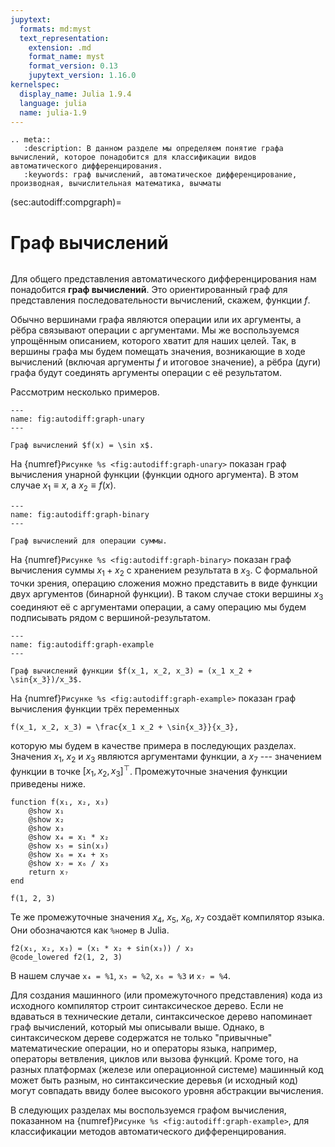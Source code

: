 ```yaml
---
jupytext:
  formats: md:myst
  text_representation:
    extension: .md
    format_name: myst
    format_version: 0.13
    jupytext_version: 1.16.0
kernelspec:
  display_name: Julia 1.9.4
  language: julia
  name: julia-1.9
---
```


```{eval-rst}
.. meta::
   :description: В данном разделе мы определяем понятие графа вычислений, которое понадобится для классификации видов автоматического дифференцирования.
   :keywords: граф вычислений, автоматическое дифференцирование, производная, вычислительная математика, вычматы
```

(sec:autodiff:compgraph)=
# Граф вычислений

```{index} граф; вычислений
```
Для общего представления автоматического дифференцирования нам понадобится **граф вычислений**.
Это ориентированный граф для представления последовательности вычислений, скажем, функции $f$.

Обычно вершинами графа являются операции или их аргументы, а рёбра связывают операции с аргументами.
Мы же воспользуемся упрощённым описанием, которого хватит для наших целей.
Так, в вершины графа мы будем помещать значения, возникающие в ходе вычислений (включая аргументы $f$ и итоговое значение), а рёбра (дуги) графа будут соединять аргументы операции с её результатом.

Рассмотрим несколько примеров.

```{figure} static/graph-unary.svg
---
name: fig:autodiff:graph-unary
---

Граф вычислений $f(x) = \sin x$.
```

На {numref}`Рисунке %s <fig:autodiff:graph-unary>` показан граф вычисления унарной функции (функции одного аргумента).
В этом случае $x_1 \equiv x$, а $x_2 \equiv f(x)$.


```{figure} static/graph-binary.svg
---
name: fig:autodiff:graph-binary
---

Граф вычислений для операции суммы.
```

На {numref}`Рисунке %s <fig:autodiff:graph-binary>` показан граф вычисления суммы $x_1 + x_2$ с хранением результата в $x_3$.
С формальной точки зрения, операцию сложения можно представить в виде функции двух аргументов (бинарной функции).
В таком случае стоки вершины $x_3$ соединяют её с аргументами операции, а саму операцию мы будем подписывать рядом с вершиной-результатом.


```{figure} static/graph-example.svg
---
name: fig:autodiff:graph-example
---

Граф вычислений функции $f(x_1, x_2, x_3) = (x_1 x_2 + \sin{x_3})/x_3$.
```

На {numref}`Рисунке %s <fig:autodiff:graph-example>` показан граф вычисления функции трёх переменных

```{math}
f(x_1, x_2, x_3) = \frac{x_1 x_2 + \sin{x_3}}{x_3},
```

которую мы будем в качестве примера в последующих разделах.
Значения $x_1$, $x_2$ и $x_3$ являются аргументами функции, а $x_7$ --- значением функции в точке $[x_1, x_2, x_3]^\top$.
Промежуточные значения функции приведены ниже.

```{code-cell}
function f(x₁, x₂, x₃)
    @show x₁
    @show x₂
    @show x₃
    @show x₄ = x₁ * x₂
    @show x₅ = sin(x₃)
    @show x₆ = x₄ + x₅
    @show x₇ = x₆ / x₃
    return x₇
end

f(1, 2, 3)
```

Те же промежуточные значения $x_4$, $x_5$, $x_6$, $x_7$ создаёт компилятор языка.
Они обозначаются как `%номер` в Julia.

```{code-cell}
f2(x₁, x₂, x₃) = (x₁ * x₂ + sin(x₃)) / x₃
@code_lowered f2(1, 2, 3)
```

В нашем случае `x₄ = %1`, `x₅ = %2`, `x₆ = %3` и `x₇ = %4`.

Для создания машинного (или промежуточного представления) кода из исходного компилятор строит синтаксическое дерево.
Если не вдаваться в технические детали, синтаксическое дерево напоминает граф вычислений, который мы описывали выше.
Однако, в синтаксическом дереве содержатся не только "привычные" математические операции, но и операторы языка, например, операторы ветвления, циклов или вызова функций.
Кроме того, на разных платформах (железе или операционной системе) машинный код может быть разным, но синтаксические деревья (и исходный код) могут совпадать ввиду более высокого уровня абстракции вычисления.

В следующих разделах мы воспользуемся графом вычисления, показанном на {numref}`Рисунке %s <fig:autodiff:graph-example>`, для классификации методов автоматического дифференцирования.
